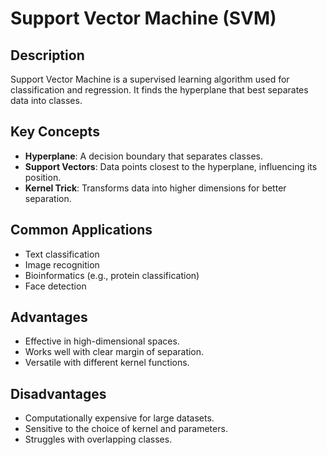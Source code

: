# Support Vector Machine (SVM)

## Description
Support Vector Machine is a supervised learning algorithm used for classification and regression. It finds the hyperplane that best separates data into classes.

## Key Concepts
- **Hyperplane**: A decision boundary that separates classes.
- **Support Vectors**: Data points closest to the hyperplane, influencing its position.
- **Kernel Trick**: Transforms data into higher dimensions for better separation.

## Common Applications
- Text classification
- Image recognition
- Bioinformatics (e.g., protein classification)
- Face detection

## Advantages
- Effective in high-dimensional spaces.
- Works well with clear margin of separation.
- Versatile with different kernel functions.

## Disadvantages
- Computationally expensive for large datasets.
- Sensitive to the choice of kernel and parameters.
- Struggles with overlapping classes.
